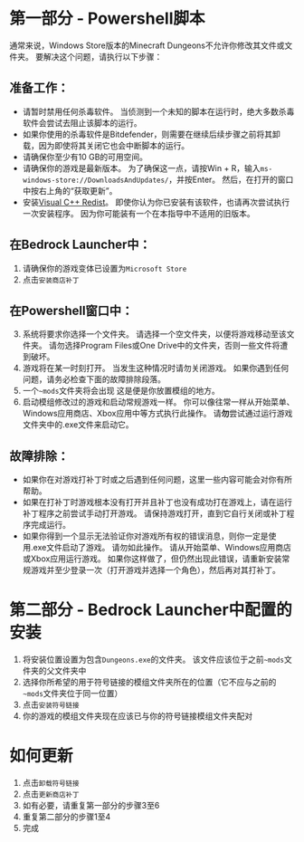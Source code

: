 ﻿# 第一部分 - Powershell脚本
通常来说，Windows Store版本的Minecraft Dungeons不允许你修改其文件或文件夹。 要解决这个问题，请执行以下步骤：

## 准备工作：
- 请暂时禁用任何杀毒软件。 当侦测到一个未知的脚本在运行时，绝大多数杀毒软件会尝试去阻止该脚本的运行。
- 如果你使用的杀毒软件是Bitdefender，则需要在继续后续步骤之前将其卸载，因为即使将其关闭它也会中断脚本的运行。
- 请确保你至少有10 GB的可用空间。
- 请确保你的游戏是最新版本。 为了确保这一点，请按Win + R，输入`ms-windows-store://DownloadsAndUpdates/`，并按Enter。 然后，在打开的窗口中按右上角的“获取更新”。
- 安装[Visual C++ Redist](https://aka.ms/vs/16/release/vc_redist.x64.exe)。 即使你认为你已安装有该软件，也请再次尝试执行一次安装程序。 因为你可能装有一个在本指导中不适用的旧版本。

## 在Bedrock Launcher中：
1. 请确保你的游戏变体已设置为`Microsoft Store`
3. 点击`安装商店补丁`

## 在Powershell窗口中：

3. 系统将要求你选择一个文件夹。 请选择一个空文件夹，以便将游戏移动至该文件夹。 请勿选择Program Files或One Drive中的文件夹，否则一些文件将遭到破坏。
4. 游戏将在某一时刻打开。 当发生这种情况时请勿关闭游戏。 如果你遇到任何问题，请务必检查下面的故障排除段落。
5. 一个`~mods`文件夹将会出现 这是便是你放置模组的地方。
7. 启动模组修改过的游戏和启动常规游戏一样。 你可以像往常一样从开始菜单、Windows应用商店、Xbox应用中等方式执行此操作。 请**勿**尝试通过运行游戏文件夹中的.exe文件来启动它。

## 故障排除：
- 如果你在对游戏打补丁时或之后遇到任何问题，这里一些内容可能会对你有所帮助。
- 如果在打补丁时游戏根本没有打开并且补丁也没有成功打在游戏上，请在运行补丁程序之前尝试手动打开游戏。 请保持游戏打开，直到它自行关闭或补丁程序完成运行。
- 如果你得到一个显示无法验证你对游戏所有权的错误消息，则你一定是使用.exe文件启动了游戏。 请勿如此操作。 请从开始菜单、Windows应用商店或Xbox应用运行游戏。 如果你这样做了，但仍然出现此错误，请重新安装常规游戏并至少登录一次（打开游戏并选择一个角色），然后再对其打补丁。

# 第二部分 - Bedrock Launcher中配置的安装
1. 将安装位置设置为包含`Dungeons.exe`的文件夹。 该文件应该位于之前`~mods`文件夹的父文件夹中
2. 选择你所希望的用于符号链接的模组文件夹所在的位置（它不应与之前的`~mods`文件夹位于同一位置）
3. 点击`安装符号链接`
4. 你的游戏的模组文件夹现在应该已与你的符号链接模组文件夹配对

# 如何更新
1. 点击`卸载符号链接`
2. 点击`更新商店补丁`
3. 如有必要，请重复第一部分的步骤3至6
4. 重复第二部分的步骤1至4
5. 完成



